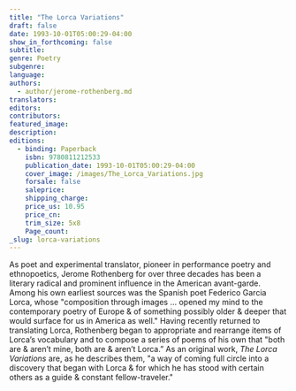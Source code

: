 ```yaml
---
title: "The Lorca Variations"
draft: false
date: 1993-10-01T05:00:29-04:00
show_in_forthcoming: false
subtitle:
genre: Poetry
subgenre:
language:
authors:
  - author/jerome-rothenberg.md
translators:
editors:
contributors:
featured_image:
description:
editions:
  - binding: Paperback
    isbn: 9780811212533
    publication_date: 1993-10-01T05:00:29-04:00
    cover_image: /images/The_Lorca_Variations.jpg
    forsale: false
    saleprice:
    shipping_charge:
    price_us: 10.95
    price_cn:
    trim_size: 5x8
    Page_count:
_slug: lorca-variations
---
```


As poet and experimental translator, pioneer in performance poetry and ethnopoetics, Jerome Rothenberg for over three decades has been a literary radical and prominent influence in the American avant-garde. Among his own earliest sources was the Spanish poet Federico Garcia Lorca, whose "composition through images ... opened my mind to the contemporary poetry of Europe & of something possibly older & deeper that would surface for us in America as well." Having recently returned to translating Lorca, Rothenberg began to appropriate and rearrange items of Lorca’s vocabulary and to compose a series of poems of his own that "both are & aren’t mine, both are & aren’t Lorca.” As an original work, _The Lorca Variations_ are, as he describes them, "a way of coming full circle into a discovery that began with Lorca & for which he has stood with certain others as a guide & constant fellow-traveler."

